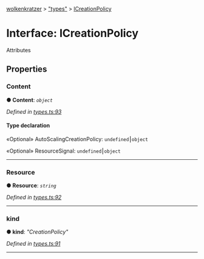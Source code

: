 [wolkenkratzer](../README.md) > ["types"](../modules/_types_.md) > [ICreationPolicy](../interfaces/_types_.icreationpolicy.md)



# Interface: ICreationPolicy


Attributes


## Properties
<a id="content"></a>

###  Content

**●  Content**:  *`object`* 

*Defined in [types.ts:93](https://github.com/arminhammer/wolkenkratzer/blob/77659cc/src/types.ts#L93)*


#### Type declaration




«Optional»  AutoScalingCreationPolicy: `undefined`⎮`object`






«Optional»  ResourceSignal: `undefined`⎮`object`







___

<a id="resource"></a>

###  Resource

**●  Resource**:  *`string`* 

*Defined in [types.ts:92](https://github.com/arminhammer/wolkenkratzer/blob/77659cc/src/types.ts#L92)*





___

<a id="kind"></a>

###  kind

**●  kind**:  *"CreationPolicy"* 

*Defined in [types.ts:91](https://github.com/arminhammer/wolkenkratzer/blob/77659cc/src/types.ts#L91)*





___


